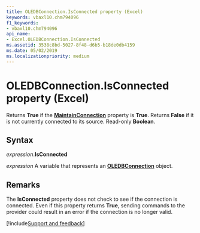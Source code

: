 ```yaml
---
title: OLEDBConnection.IsConnected property (Excel)
keywords: vbaxl10.chm794096
f1_keywords:
- vbaxl10.chm794096
api_name:
- Excel.OLEDBConnection.IsConnected
ms.assetid: 3538c8bd-5027-8f48-d6b5-b18de0db4159
ms.date: 05/02/2019
ms.localizationpriority: medium
---
```



# OLEDBConnection.IsConnected property (Excel)

Returns **True** if the **[MaintainConnection](Excel.OLEDBConnection.MaintainConnection.md)** property is **True**. Returns **False** if it is not currently connected to its source. Read-only **Boolean**.


## Syntax

_expression_.**IsConnected**

_expression_ A variable that represents an **[OLEDBConnection](Excel.OLEDBConnection.md)** object.


## Remarks

The **IsConnected** property does not check to see if the connection is connected. Even if this property returns **True**, sending commands to the provider could result in an error if the connection is no longer valid.




[!include[Support and feedback](~/includes/feedback-boilerplate.md)]